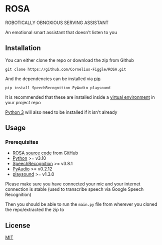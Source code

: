 
# ROSA

ROBOTICALLY OBNOXIOUS SERVING ASSISTANT

An emotional smart assistant that doesn't listen to you

## Installation

You can either clone the repo or download the zip from Github

```shell
git clone https://github.com/Cornelius-Figgle/ROSA.git
```

And the dependencies can be installed via [pip](https://pip.pypa.io/en/stable/)

```shell
pip install SpeechRecognition PyAudio playsound
```

It is recommended that these are installed inside a [virtual environment](https://docs.python.org/3/library/venv.html) in your project repo

[Python 3](https://www.python.org/downloads/) will also need to be installed if it isn't already

## Usage

### Prerequisites

- [ROSA source code](https://github.com/Cornelius-Figgle/ROSA) from GitHub
- [Python](https://www.python.org/downloads/) >= v3.10
- [SpeechRecognition](https://pypi.org/project/SpeechRecognition/) >= v3.8.1
- [PyAudio](https://pypi.org/project/PyAudio/) >= v0.2.12
- [playsound](https://pypi.org/project/playsound/) >= v1.3.0

Please make sure you have connected your mic and your internet connection is stable (used to transcribe speech via Google Speech Recognition)

Then you should be able to run the `main.py` file from wherever you cloned the repo/extracted the zip to

## License

[MIT](https://github.com/Cornelius-Figgle/ROSA/blob/main/LICENSE )
